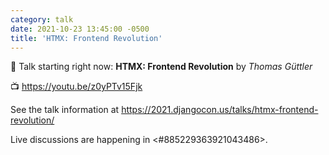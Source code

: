 ```yaml
---
category: talk
date: 2021-10-23 13:45:00 -0500
title: 'HTMX: Frontend Revolution'
---
```


:tada: Talk starting right now: **HTMX: Frontend Revolution** by *Thomas Güttler*

:tv: https://youtu.be/z0yPTv15Fjk

See the talk information at https://2021.djangocon.us/talks/htmx-frontend-revolution/

Live discussions are happening in <#885229363921043486>.